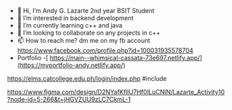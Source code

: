 - 👋 Hi, I’m Andy G. Lazarte 2nd year BSIT Student
- 👀 I’m interested in backend development
- 🌱 I’m currently learning c++ and java
- 💞️ I’m looking to collaborate on any projects in c++
- 📫 How to reach me? dm me on my fb account https://www.facebook.com/profile.php?id=100031935578704
- Portfolio -[ https://main--whimsical-cassata-73e697.netlify.app/](https://myportfolio-andy.netlify.app/)

<!---
andytechh/andytechh is a ✨ special ✨ repository because its `README.md` (this file) appears on your GitHub profile.
You can click the Preview link to take a look at your changes.
https://www.figma.com/design/lGuqUQJdSZvV0tNcmmfya4/Untitled?node-id=1-2&t=UjovqP2ujPcfGQUB-1
--->
https://elms.catcollege.edu.ph/login/index.php
#include <iostream>

https://www.figma.com/design/D2NYafKfllU7Hf0lLuCNlN/Lazarte_Activity10?node-id=5-266&t=jHGVZUU9zLC7CkmL-1
